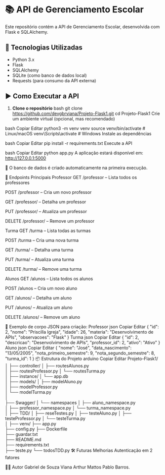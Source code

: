 # 📚 API de Gerenciamento Escolar

Este repositório contém a API de Gerenciamento Escolar, desenvolvida com Flask e SQLAlchemy.

## 🚀 Tecnologias Utilizadas

- Python 3.x  
- Flask  
- SQLAlchemy  
- SQLite (como banco de dados local)  
- Requests (para consumo da API externa)

## ▶️ Como Executar a API

1. **Clone o repositório**
bash
git clone https://github.com/devgbrviana/Projeto-Flask1.git
cd Projeto-Flask1
Crie um ambiente virtual (opcional, mas recomendado)

bash
Copiar
Editar
python3 -m venv venv
source venv/bin/activate  # Linux/macOS
venv\Scripts\activate     # Windows
Instale as dependências

bash
Copiar
Editar
pip install -r requirements.txt
Execute a API

bash
Copiar
Editar
python app.py
A aplicação estará disponível em: http://127.0.0.1:5000

📝 O banco de dados é criado automaticamente na primeira execução.

📡 Endpoints Principais
Professor
GET /professor – Lista todos os professores

POST /professor – Cria um novo professor

GET /professor/<id> – Detalha um professor

PUT /professor/<id> – Atualiza um professor

DELETE /professor/<id> – Remove um professor

Turma
GET /turma – Lista todas as turmas

POST /turma – Cria uma nova turma

GET /turma/<id> – Detalha uma turma

PUT /turma/<id> – Atualiza uma turma

DELETE /turma/<id> – Remove uma turma

Alunos
GET /alunos – Lista todos os alunos

POST /alunos – Cria um novo aluno

GET /alunos/<id> – Detalha um aluno

PUT /alunos/<id> – Atualiza um aluno

DELETE /alunos/<id> – Remove um aluno

🔧 Exemplo de corpo JSON para criação:
Professor
json
Copiar
Editar
{
  "id": 2,
  "nome": "Priscilla Igreja",
  "idade": 26,
  "materia": "Desenvolvimento de APIs",
  "observacoes": "Flask"
}
Turma
json
Copiar
Editar
{
  "id": 2,
  "descricao": "Desenvolvimento de APIs",
  "professor_id": 2,
  "ativo": "Ativo"
}
Aluno
json
Copiar
Editar
{
  "nome": "José",
  "data_nascimento": "13/05/2005",
  "nota_primeiro_semestre": 9,
  "nota_segundo_semestre": 8,
  "turma_id": 1
}
📦 Estrutura do Projeto
arduino
Copiar
Editar
Projeto-Flask1/
│
├── controller/
│   ├── routesAlunos.py   
│   ├── routesProfessor.py 
│   └── routesTurma.py    
│
├── instance/
│   └── app.db           
│
├── models/
│   ├── modelAluno.py   
│   ├── modelProfessor.py  
│   └── modelTurma.py  
│  
├── Swagger/
│   └── namespaces 
│       ├── aluno_namespace.py  
│       ├── professor_namespace.py 
│       └── turma_namespace.py   
│
├── TDD/
│   ├── reseTestes.py 
│   ├── testeAluno.py 
│   ├── testeProfessor.py
│   └── testeTurma.py     
│
├── venv/
├── app.py                    
├── config.py 
├── Dockerfile                 
├── guardar.txt              
├── README.md                
├── requirements.txt          
├── teste.py
└── todosTDD.py
🛠️ Futuras Melhorias
Autenticação em 2 fatores

🧑‍💻 Autor
Gabriel de Souza Viana
Arthur Mattos
Pablo Barros.
